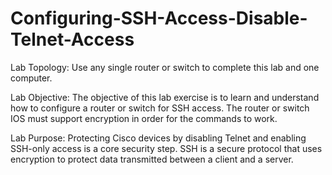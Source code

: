 # Configuring-SSH-Access-Disable-Telnet-Access


Lab Topology: Use any single router or switch to complete this lab and one computer.


Lab Objective: The objective of this lab exercise is to learn and understand how to configure a router or switch for SSH access. The router or switch IOS must support encryption in order for the commands to work.


Lab Purpose: Protecting Cisco devices by disabling Telnet and enabling SSH-only access is a core security step. SSH is a secure protocol that uses encryption to protect data transmitted between a client and a server.
